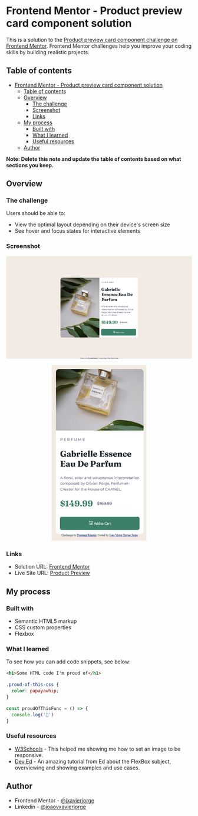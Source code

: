 # Frontend Mentor - Product preview card component solution

This is a solution to the [Product preview card component challenge on Frontend Mentor](https://www.frontendmentor.io/challenges/product-preview-card-component-GO7UmttRfa). Frontend Mentor challenges help you improve your coding skills by building realistic projects. 

## Table of contents

- [Frontend Mentor - Product preview card component solution](#frontend-mentor---product-preview-card-component-solution)
  - [Table of contents](#table-of-contents)
  - [Overview](#overview)
    - [The challenge](#the-challenge)
    - [Screenshot](#screenshot)
    - [Links](#links)
  - [My process](#my-process)
    - [Built with](#built-with)
    - [What I learned](#what-i-learned)
    - [Useful resources](#useful-resources)
  - [Author](#author)

**Note: Delete this note and update the table of contents based on what sections you keep.**

## Overview

### The challenge

Users should be able to:

- View the optimal layout depending on their device's screen size
- See hover and focus states for interactive elements

### Screenshot

<p align="center">
  <img src="./screenshots/DesktopView.png" alt="Sublime's custom image"/>
</p>

<p align="center">
  <img src="./screenshots/MobileView.png" alt="Sublime's custom image"/>
</p>

### Links

- Solution URL: [Frontend Mentor](https://www.frontendmentor.io/solutions/product-preview-card-component-solution-vUHjoaCU4I)
- Live Site URL: [Product Preview](https://product-preview-card-component-btc6p9g1c-jxavierjorge.vercel.app/)

## My process

### Built with

- Semantic HTML5 markup
- CSS custom properties
- Flexbox

### What I learned


To see how you can add code snippets, see below:

```html
<h1>Some HTML code I'm proud of</h1>
```
```css
.proud-of-this-css {
  color: papayawhip;
}
```
```js
const proudOfThisFunc = () => {
  console.log('🎉')
}
```

### Useful resources

- [W3Schools](https://www.w3schools.com/html/default.asp) - This helped me showing me how to set an image to be responsive.
- [Dev Ed](https://youtu.be/FTlczfR82mQ) - An amazing tutorial from Ed about the FlexBox subject, overviewing and showing examples and use cases.

## Author

- Frontend Mentor - [@jxavierjorge](https://www.frontendmentor.io/profile/jxavierjorge)
- Linkedin - [@joaovxavierjorge](https://www.linkedin.com/in/joaovxavierjorge/)
